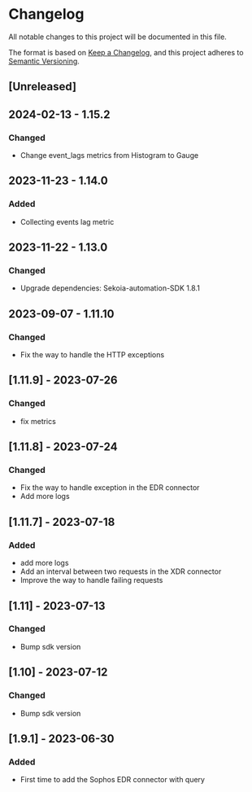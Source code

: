 # Changelog

All notable changes to this project will be documented in this file.

The format is based on [Keep a Changelog](https://keepachangelog.com/en/1.0.0/),
and this project adheres to [Semantic Versioning](https://semver.org/spec/v2.0.0.html).

## [Unreleased]

## 2024-02-13 - 1.15.2

### Changed

- Change event_lags metrics from Histogram to Gauge

## 2023-11-23 - 1.14.0

### Added

- Collecting events lag metric

## 2023-11-22 - 1.13.0

### Changed

- Upgrade dependencies: Sekoia-automation-SDK 1.8.1

## 2023-09-07 - 1.11.10

### Changed

- Fix the way to handle the HTTP exceptions

## [1.11.9] - 2023-07-26

### Changed

- fix metrics

## [1.11.8] - 2023-07-24

### Changed

- Fix the way to handle exception in the EDR connector
- Add more logs

## [1.11.7] - 2023-07-18

### Added

- add more logs
- Add an interval between two requests in the XDR connector
- Improve the way to handle failing requests

## [1.11] - 2023-07-13

### Changed

- Bump sdk version

## [1.10] - 2023-07-12

### Changed

- Bump sdk version

## [1.9.1] - 2023-06-30

### Added

- First time to add the Sophos EDR connector with query
